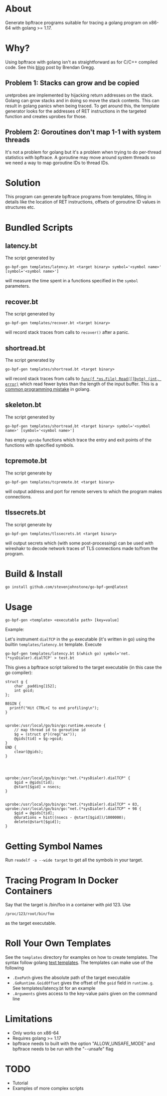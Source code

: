# About

Generate bpftrace programs suitable for tracing a golang program on x86-64 with
golang >= 1.17.

# Why?

Using bpftrace with golang isn't as straightforward as for C/C++ compiled code. See
this [blog](https://www.brendangregg.com/blog/2017-01-31/golang-bcc-bpf-function-tracing.html)
post by Brendan Gregg.


## Problem 1: Stacks can grow and be copied

uretprobes are implemented by hijacking return addresses on the stack. Golang can grow
stacks and in doing so move the stack contents. This can result in golang panics when being
traced. To get around this, the template generator looks for the addresses of RET instructions
in the targeted function and creates uprobes for those.

## Problem 2: Goroutines don't map 1-1 with system threads

It's not a problem for golang but it's a problem when trying to do per-thread statistics
with bpftrace. A goroutine may move around system threads so we need a way to map goroutine
IDs to thread IDs.

# Solution

This program can generate bpftrace programs from templates, filling in details like the
location of RET instructions, offsets of goroutine ID values in structures etc.

# Bundled Scripts

## latency.bt

The script generated by
```
go-bpf-gen templates/latency.bt <target binary> symbol='<symbol name>' [symbol='<symbol name>']

```

will measure the time spent in a functions specified in the `symbol` parameters.

## recover.bt

The script generated by
```
go-bpf-gen templates/recover.bt <target binary>

```
will record stack traces from calls to `recover()` after a panic.

## shortread.bt
The script generated by
```
go-bpf-gen templates/shortread.bt <target binary>
```
will record stack traces from calls to [`func(f *os.File) Read([]byte) (int, error)`](https://pkg.go.dev/os#File.Read) which read fewer bytes than the length of the input buffer. This is a [common
programming mistake](https://github.com/golang/go/issues/48182) in golang.

## skeleton.bt
The script generated by
```
go-bpf-gen templates/shortread.bt <target binary> symbol='<symbol name>' [symbol='<symbol name>']
```
has empty `uprobe` functions which trace the entry and exit points of
the functions with specified symbols.

## tcpremote.bt
The script generate by
```
go-bpf-gen templates/tcpremote.bt <target binary>

```
will output address and port for remote servers to which the program makes connections.

## tlssecrets.bt
The script generate by
```
go-bpf-gen templates/tlssecrets.bt <target binary>

```
will output secrets which (with some post-processing) can be used with wireshakr to decode
network traces of TLS connections made to/from the program.






# Build & Install

```
go install github.com/stevenjohnstone/go-bpf-gen@latest

```

# Usage


```
go-bpf-gen <template> <executable path> [key=value]

```

Example:

Let's instrument `dialTCP` in the `go` executable (it's written in go) using the builtin
`templates/latency.bt` template. Execute

```
go-bpf-gen templates/latency.bt $(which go) symbol='net.(*sysDialer).dialTCP' > test.bt
```
This gives a bpftrace script tailored to the target executable (in this case the go compiler):

```bpftrace
struct g {
	char _padding[152];
	int goid;
};

BEGIN {
  printf("Hit CTRL+C to end profiling\n");
}


uprobe:/usr/local/go/bin/go:runtime.execute {
	// map thread id to goroutine id
	$g = (struct g*)(reg("ax"));
	@gids[tid] = $g->goid;
}
END {
	clear(@gids);
}




uprobe:/usr/local/go/bin/go:"net.(*sysDialer).dialTCP" {
	$gid = @gids[tid];
	@start[$gid] = nsecs;
}


uprobe:/usr/local/go/bin/go:"net.(*sysDialer).dialTCP" + 83, 
uprobe:/usr/local/go/bin/go:"net.(*sysDialer).dialTCP" + 98 {
	$gid = @gids[tid];
	@durations = hist((nsecs - @start[$gid])/1000000);
	delete(@start[$gid]);
}

```

# Getting Symbol Names

Run ```readelf -a --wide target``` to get all the symbols in your target.

# Tracing Program In Docker Containers

Say that the target is /bin/foo in a container with pid 123. Use


```
/proc/123/root/bin/foo

```

as the target executable.

# Roll Your Own Templates

See the `templates` directory for examples on how to create templates. The syntax follow golang
[text templates](https://pkg.go.dev/text/template). The templates can make use of the following


* `.ExePath` gives the absolute path of the target executable
* `.GoRuntime.GoidOffset` gives the offset of the `goid` field in `runtime.g`. See templates/latency.bt for an example
* `.Arguments` gives access to the key-value pairs given on the command line



# Limitations

* Only works on x86-64
* Requires golang >= 1.17
* bpftrace needs to built with the option "ALLOW_UNSAFE_MODE" and bpftrace needs to be run with the "--unsafe" flag

# TODO

* Tutorial
* Examples of more complex scripts
